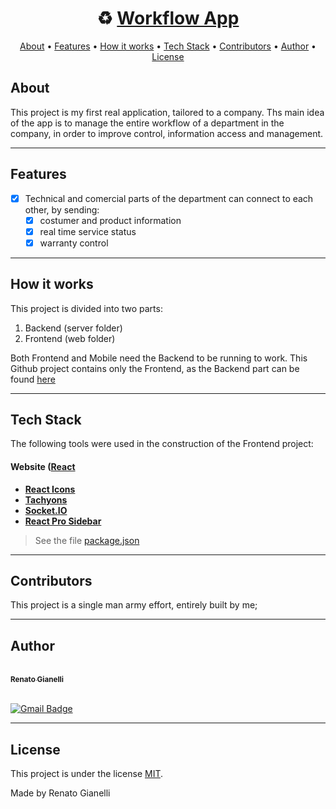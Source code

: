 <h1 align="center">
   ♻️ <a href="https://realian00.github.io/veder-project-front/"> Workflow App </a>
</h1>


<p align="center">
 <a href="#about">About</a> •
 <a href="#features">Features</a> •
 <a href="#how-it-works">How it works</a> • 
 <a href="#tech-stack">Tech Stack</a> • 
 <a href="#contributors">Contributors</a> • 
 <a href="#author">Author</a> • 
 <a href="#user-content-license">License</a>

</p>


## About

This project is my first real application, tailored to a company. Ths main idea of the app is to manage the entire workflow of a department in the company, in order to improve control, information access and management. 

---

## Features

- [x] Technical and comercial parts of the department can connect to each other, by sending:
   - [x] costumer and product information
   - [x] real time service status
   - [x] warranty control

---

## How it works

This project is divided into two parts:
1. Backend (server folder)
2. Frontend (web folder)

Both Frontend and Mobile need the Backend to be running to work. This Github project contains only the Frontend, as the Backend part can be found <a href="https://github.com/realian00/veder-project-server">here</a>

---

## Tech Stack

The following tools were used in the construction of the Frontend project:

#### **Website**  ([React](https://reactjs.org/)

-   **[React Icons](https://react-icons.github.io/react-icons/)**
-   **[Tachyons](https://tachyons.io/)**
-   **[Socket.IO](https://socket.io/)**
-   **[React Pro Sidebar](https://github.com/azouaoui-med/react-pro-sidebar)**

> See the file  [package.json](https://github.com/realian00/veder-project-front/blob/main/package.json)

---

## Contributors

This project is a single man army effort, entirely built by me;

---

## Author

<a href="https://github.com/realian00/">
 <br />
 <sub><b>Renato Gianelli</b></sub></a>
 <br />
 <br />

[![Gmail Badge](https://img.shields.io/badge/-renato.gianelli@gmail.com-c14438?style=flat-square&logo=Gmail&logoColor=white&link=mailto:tgmarinho@gmail.com)](mailto:renato.gianelli@gmail.com)

---

## License

This project is under the license [MIT](./License.txt).

Made by Renato Gianelli